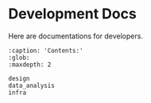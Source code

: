 # Development Docs

Here are documentations for developers.

```{toctree}
:caption: 'Contents:'
:glob:
:maxdepth: 2

design
data_analysis
infra
```
